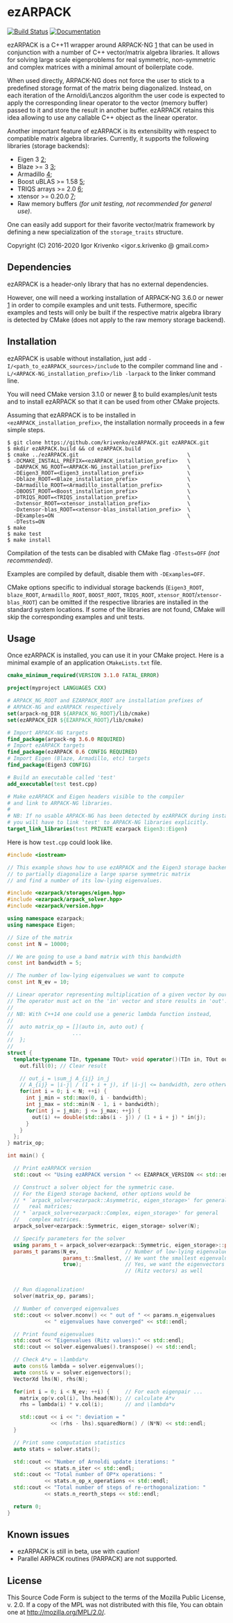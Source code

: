 ezARPACK
========

[![Build Status](https://travis-ci.org/krivenko/ezARPACK.svg?branch=master)](
https://travis-ci.org/krivenko/ezARPACK)
[![Documentation](https://img.shields.io/badge/docs-documentation-red)](
https://krivenko.github.io/ezARPACK)

ezARPACK is a C++11 wrapper around ARPACK-NG [1] that can be used in conjunction
with a number of C++ vector/matrix algebra libraries. It allows for solving
large scale eigenproblems for real symmetric, non-symmetric and complex matrices
with a minimal amount of boilerplate code.

When used directly, ARPACK-NG does not force the user to stick to a predefined
storage format of the matrix being diagonalized. Instead, on each iteration of
the Arnoldi/Lanczos algorithm the user code is expected to apply the
corresponding linear operator to the vector (memory buffer) passed to it and
store the result in another buffer. ezARPACK retains this idea allowing to use
any callable C++ object as the linear operator.

Another important feature of ezARPACK is its extensibility with respect to
compatible matrix algebra libraries. Currently, it supports the following
libraries (storage backends):

* Eigen 3 [2];
* Blaze >= 3 [3];
* Armadillo [4];
* Boost uBLAS >= 1.58 [5];
* TRIQS arrays >= 2.0 [6];
* xtensor >= 0.20.0 [7];
* Raw memory buffers *(for unit testing, not recommended for general use)*.

One can easily add support for their favorite vector/matrix framework by
defining a new specialization of the `storage_traits` structure.

Copyright (C) 2016-2020 Igor Krivenko <igor.s.krivenko @ gmail.com>

Dependencies
------------

ezARPACK is a header-only library that has no external dependencies.

However, one will need a working installation of ARPACK-NG 3.6.0 or newer [1]
in order to compile examples and unit tests. Futhermore, specific examples and
tests will only be built if the respective matrix algebra library is detected by
CMake (does not apply to the raw memory storage backend).

Installation
------------

ezARPACK is usable without installation, just add
`-I/<path_to_ezARPACK_sources>/include` to the compiler command line and
`-L/<ARPACK-NG_installation_prefix>/lib -larpack` to the linker command line.

You will need CMake version 3.1.0 or newer [8] to build examples/unit tests and
to install ezARPACK so that it can be used from other CMake projects.

Assuming that ezARPACK is to be installed in `<ezARPACK_installation_prefix>`,
the installation normally proceeds in a few simple steps.

```
$ git clone https://github.com/krivenko/ezARPACK.git ezARPACK.git
$ mkdir ezARPACK.build && cd ezARPACK.build
$ cmake ../ezARPACK.git                                   \
$ -DCMAKE_INSTALL_PREFIX=<ezARPACK_installation_prefix>   \
  -DARPACK_NG_ROOT=<ARPACK-NG_installation_prefix>        \
  -DEigen3_ROOT=<Eigen3_installation_prefix>              \
  -Dblaze_ROOT=<Blaze_installation_prefix>                \
  -DArmadillo_ROOT=<Armadillo_installation_prefix>        \
  -DBOOST_ROOT=<Boost_installation_prefix>                \
  -DTRIQS_ROOT=<TRIQS_installation_prefix>                \
  -Dxtensor_ROOT=<xtensor_installation_prefix>            \
  -Dxtensor-blas_ROOT=<xtensor-blas_installation_prefix>  \
  -DExamples=ON                                           \
  -DTests=ON
$ make
$ make test
$ make install
```

Compilation of the tests can be disabled with CMake flag `-DTests=OFF`
*(not recommended)*.

Examples are compiled by default, disable them with `-DExamples=OFF`.

CMake options specific to individual storage backends (`Eigen3_ROOT`,
`blaze_ROOT`, `Armadillo_ROOT`, `BOOST_ROOT`, `TRIQS_ROOT`,
`xtensor_ROOT`/`xtensor-blas_ROOT`) can be omitted if the respective libraries
are installed in the standard system locations. If some of the libraries are not
found, CMake will skip the corresponding examples and unit tests.

Usage
-----

Once ezARPACK is installed, you can use it in your CMake project. Here is
a minimal example of an application `CMakeLists.txt` file.

```cmake
cmake_minimum_required(VERSION 3.1.0 FATAL_ERROR)

project(myproject LANGUAGES CXX)

# ARPACK_NG_ROOT and EZARPACK_ROOT are installation prefixes of
# ARPACK-NG and ezARPACK respectively
set(arpack-ng_DIR ${ARPACK_NG_ROOT}/lib/cmake)
set(ezARPACK_DIR ${EZARPACK_ROOT}/lib/cmake)

# Import ARPACK-NG targets
find_package(arpack-ng 3.6.0 REQUIRED)
# Import ezARPACK targets
find_package(ezARPACK 0.6 CONFIG REQUIRED)
# Import Eigen (Blaze, Armadillo, etc) targets
find_package(Eigen3 CONFIG)

# Build an executable called 'test'
add_executable(test test.cpp)

# Make ezARPACK and Eigen headers visible to the compiler
# and link to ARPACK-NG libraries.
#
# NB: If no usable ARPACK-NG has been detected by ezARPACK during installation,
# you will have to link 'test' to ARPACK-NG libraries explicitly.
target_link_libraries(test PRIVATE ezarpack Eigen3::Eigen)
```

Here is how `test.cpp` could look like.
```c++
#include <iostream>

// This example shows how to use ezARPACK and the Eigen3 storage backend
// to partially diagonalize a large sparse symmetric matrix
// and find a number of its low-lying eigenvalues.

#include <ezarpack/storages/eigen.hpp>
#include <ezarpack/arpack_solver.hpp>
#include <ezarpack/version.hpp>

using namespace ezarpack;
using namespace Eigen;

// Size of the matrix
const int N = 10000;

// We are going to use a band matrix with this bandwidth
const int bandwidth = 5;

// The number of low-lying eigenvalues we want to compute
const int N_ev = 10;

// Linear operator representing multiplication of a given vector by our matrix.
// The operator must act on the 'in' vector and store results in 'out'.
//
// NB: With C++14 one could use a generic lambda function instead,
//
//  auto matrix_op = [](auto in, auto out) {
//                   ...
//  };
//
struct {
  template<typename TIn, typename TOut> void operator()(TIn in, TOut out) {
    out.fill(0); // Clear result

    // out_i = \sum_j A_{ij} in_j
    // A_{ij} = |i-j| / (1 + i + j), if |i-j| <= bandwidth, zero otherwise
    for(int i = 0; i < N; ++i) {
      int j_min = std::max(0, i - bandwidth);
      int j_max = std::min(N - 1, i + bandwidth);
      for(int j = j_min; j <= j_max; ++j) {
        out(i) += double(std::abs(i - j)) / (1 + i + j) * in(j);
      }
    }
  };
} matrix_op;

int main() {

  // Print ezARPACK version
  std::cout << "Using ezARPACK version " << EZARPACK_VERSION << std::endl;

  // Construct a solver object for the symmetric case.
  // For the Eigen3 storage backend, other options would be
  // * `arpack_solver<ezarpack::Asymmetric, eigen_storage>' for general
  //   real matrices;
  // * `arpack_solver<ezarpack::Complex, eigen_storage>' for general
  //   complex matrices.
  arpack_solver<ezarpack::Symmetric, eigen_storage> solver(N);

  // Specify parameters for the solver
  using params_t = arpack_solver<ezarpack::Symmetric, eigen_storage>::params_t;
  params_t params(N_ev,               // Number of low-lying eigenvalues
                  params_t::Smallest, // We want the smallest eigenvalues
                  true);              // Yes, we want the eigenvectors
                                      // (Ritz vectors) as well


  // Run diagonalization!
  solver(matrix_op, params);

  // Number of converged eigenvalues
  std::cout << solver.nconv() << " out of " << params.n_eigenvalues
            << " eigenvalues have converged" << std::endl;

  // Print found eigenvalues
  std::cout << "Eigenvalues (Ritz values):" << std::endl;
  std::cout << solver.eigenvalues().transpose() << std::endl;

  // Check A*v = \lambda*v
  auto const& lambda = solver.eigenvalues();
  auto const& v = solver.eigenvectors();
  VectorXd lhs(N), rhs(N);

  for(int i = 0; i < N_ev; ++i) {     // For each eigenpair ...
    matrix_op(v.col(i), lhs.head(N)); // calculate A*v
    rhs = lambda(i) * v.col(i);       // and \lambda*v

    std::cout << i << ": deviation = "
              << (rhs - lhs).squaredNorm() / (N*N) << std::endl;
  }

  // Print some computation statistics
  auto stats = solver.stats();

  std::cout << "Number of Arnoldi update iterations: "
            << stats.n_iter << std::endl;
  std::cout << "Total number of OP*x operations: "
            << stats.n_op_x_operations << std::endl;
  std::cout << "Total number of steps of re-orthogonalization: "
            << stats.n_reorth_steps << std::endl;

  return 0;
}
```

Known issues
------------

* ezARPACK is still in beta, use with caution!
* Parallel ARPACK routines (PARPACK) are not supported.

License
-------

This Source Code Form is subject to the terms of the Mozilla Public
License, v. 2.0. If a copy of the MPL was not distributed with this
file, You can obtain one at http://mozilla.org/MPL/2.0/.

[1]: https://github.com/opencollab/arpack-ng
[2]: http://eigen.tuxfamily.org
[3]: https://bitbucket.org/blaze-lib/blaze
[4]: http://arma.sourceforge.net
[5]: https://www.boost.org/doc/libs/1_58_0/libs/numeric/ublas/doc
[6]: https://triqs.github.io/triqs/latest
[7]: https://github.com/xtensor-stack/xtensor
[8]: https://cmake.org/download

